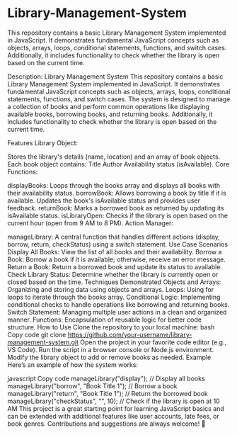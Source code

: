 # Library-Management-System
This repository contains a basic Library Management System implemented in JavaScript. It demonstrates fundamental JavaScript concepts such as objects, arrays, loops, conditional statements, functions, and switch cases. Additionally, it includes functionality to check whether the library is open based on the current time.

Description: Library Management System
This repository contains a basic Library Management System implemented in JavaScript. It demonstrates fundamental JavaScript concepts such as objects, arrays, loops, conditional statements, functions, and switch cases. The system is designed to manage a collection of books and perform common operations like displaying available books, borrowing books, and returning books. Additionally, it includes functionality to check whether the library is open based on the current time.

Features
Library Object:

Stores the library's details (name, location) and an array of book objects.
Each book object contains:
Title
Author
Availability status (isAvailable).
Core Functions:

displayBooks:
Loops through the books array and displays all books with their availability status.
borrowBook:
Allows borrowing a book by title if it is available.
Updates the book's isAvailable status and provides user feedback.
returnBook:
Marks a borrowed book as returned by updating its isAvailable status.
isLibraryOpen:
Checks if the library is open based on the current hour (open from 9 AM to 8 PM).
Action Manager:

manageLibrary:
A central function that handles different actions (display, borrow, return, checkStatus) using a switch statement.
Use Case Scenarios
Display All Books:
View the list of all books and their availability.
Borrow a Book:
Borrow a book if it is available; otherwise, receive an error message.
Return a Book:
Return a borrowed book and update its status to available.
Check Library Status:
Determine whether the library is currently open or closed based on the time.
Techniques Demonstrated
Objects and Arrays:
Organizing and storing data using objects and arrays.
Loops:
Using for loops to iterate through the books array.
Conditional Logic:
Implementing conditional checks to handle operations like borrowing and returning books.
Switch Statement:
Managing multiple user actions in a clean and organized manner.
Functions:
Encapsulation of reusable logic for better code structure.
How to Use
Clone the repository to your local machine:
bash
Copy code
git clone https://github.com/your-username/library-management-system.git
Open the project in your favorite code editor (e.g., VS Code).
Run the script in a browser console or Node.js environment.
Modify the library object to add or remove books as needed.
Example
Here’s an example of how the system works:

javascript
Copy code
manageLibrary("display"); // Display all books
manageLibrary("borrow", "Book Title 1"); // Borrow a book
manageLibrary("return", "Book Title 1"); // Return the borrowed book
manageLibrary("checkStatus", "", 10); // Check if the library is open at 10 AM
This project is a great starting point for learning JavaScript basics and can be extended with additional features like user accounts, late fees, or book genres. Contributions and suggestions are always welcome! 🚀
